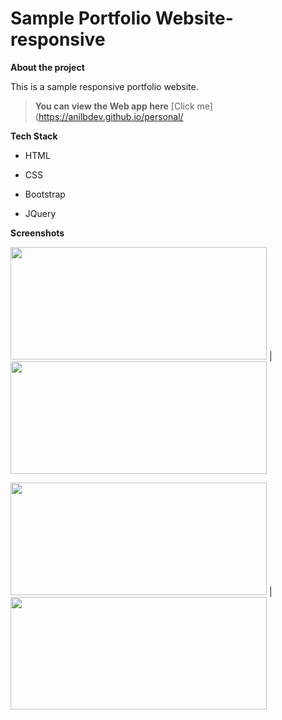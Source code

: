 # Sample Portfolio Website-responsive

  

  

**About the project**

  

This is a sample  responsive portfolio website.

  

>  **You can view the Web app here**  [Click me](https://anilbdev.github.io/personal/

  

**Tech Stack**

  
  
  

- HTML

  

- CSS

  

- Bootstrap
- JQuery

  



  

**Screenshots**

  
  

<img  src="https://i.ibb.co/qjJczy1/sample-personal-1.png"  width="410"  height="180"> | <img  src="https://i.ibb.co/KFp12h7/sample-personal-2.png"  width="410"  height="180">

  

<img  src="https://i.ibb.co/bWv0nbx/sample-personal-3.png"  width="410"  height="180"> | <img  src="https://i.ibb.co/b3DhfKH/sample-personal-4.png"  width="410"  height="180">

